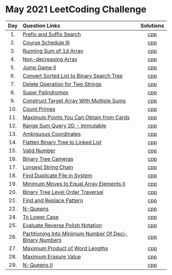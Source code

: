 # May 2021 LeetCoding Challenge

| Day | Question Links                                                                                                                                                          |                                       Solutions                                        |
| :-: | :---------------------------------------------------------------------------------------------------------------------------------------------------------------------- | :------------------------------------------------------------------------------------: |
| 1.  | [Prefix and Suffix Search](https://leetcode.com/explore/challenge/card/may-leetcoding-challenge-2021/598/week-1-may-1st-may-7th/3728/)                                  |                   [cpp](./01.%20Prefix%20and%20Suffix%20Search.cpp)                    |
| 2.  | [Course Schedule III](https://leetcode.com/explore/challenge/card/may-leetcoding-challenge-2021/598/week-1-may-1st-may-7th/3729/)                                       |                       [cpp](./02.%20Course%20Schedule%20III.cpp)                       |
| 3.  | [Running Sum of 1d Array](https://leetcode.com/explore/challenge/card/may-leetcoding-challenge-2021/598/week-1-may-1st-may-7th/3730/)                                   |                   [cpp](./03.%20Running%20Sum%20of%201d%20Array.cpp)                   |
| 4.  | [Non-decreasing Array](https://leetcode.com/explore/featured/card/may-leetcoding-challenge-2021/598/week-1-may-1st-may-7th/3731/)                                       |                       [cpp](./04.%20Non-decreasing%20Array.cpp)                        |
| 5.  | [Jump Game II](https://leetcode.com/explore/challenge/card/may-leetcoding-challenge-2021/598/week-1-may-1st-may-7th/3732/)                                              |                          [cpp](./05.%20Jump%20Game%20II.cpp)                           |
| 6.  | [Convert Sorted List to Binary Search Tree](https://leetcode.com/explore/challenge/card/may-leetcoding-challenge-2021/598/week-1-may-1st-may-7th/3733/)                 |        [cpp](./06.%20Convert%20Sorted%20List%20to%20Binary%20Search%20Tree.cpp)        |
| 7.  | [Delete Operation for Two Strings](https://leetcode.com/explore/challenge/card/may-leetcoding-challenge-2021/598/week-1-may-1st-may-7th/3734/)                          |              [cpp](./07.%20Delete%20Operation%20for%20Two%20Strings.cpp)               |
| 8.  | [Super Palindromes](https://leetcode.com/explore/challenge/card/may-leetcoding-challenge-2021/599/week-2-may-8th-may-14th/3736/)                                        |                         [cpp](./08.%20Super%20Palindromes.cpp)                         |
| 9.  | [Construct Target Array With Multiple Sums](https://leetcode.com/explore/challenge/card/may-leetcoding-challenge-2021/599/week-2-may-8th-may-14th/3737/)                |         [cpp](./09.%20Construct%20Target%20Array%20With%20Multiple%20Sums.cpp)         |
| 10. | [Count Primes](https://leetcode.com/explore/challenge/card/may-leetcoding-challenge-2021/599/week-2-may-8th-may-14th/3738/)                                             |                           [cpp](./10.%20Count%20Primes.cpp)                            |
| 11. | [Maximum Points You Can Obtain from Cards](https://leetcode.com/explore/challenge/card/may-leetcoding-challenge-2021/599/week-2-may-8th-may-14th/3739/)                 |        [cpp](./11.%20Maximum%20Points%20You%20Can%20Obtain%20from%20Cards.cpp)         |
| 12. | [Range Sum Query 2D - Immutable](https://leetcode.com/explore/challenge/card/may-leetcoding-challenge-2021/599/week-2-may-8th-may-14th/3740/)                           |              [cpp](./12.%20Range%20Sum%20Query%202D%20-%20Immutable.cpp)               |
| 13. | [Ambiguous Coordinates](https://leetcode.com/explore/challenge/card/may-leetcoding-challenge-2021/599/week-2-may-8th-may-14th/3741/)                                    |                       [cpp](./13.%20Ambiguous%20Coordinates.cpp)                       |
| 14. | [Flatten Binary Tree to Linked List](https://leetcode.com/explore/challenge/card/may-leetcoding-challenge-2021/599/week-2-may-8th-may-14th/3742)                        |            [cpp](./14.%20Flatten%20Binary%20Tree%20to%20Linked%20List.cpp)             |
| 15. | [Valid Number](https://leetcode.com/explore/challenge/card/may-leetcoding-challenge-2021/600/week-3-may-15th-may-21st/3744/)                                            |                           [cpp](./15.%20Valid%20Number.cpp)                            |
| 16. | [Binary Tree Cameras](https://leetcode.com/explore/challenge/card/may-leetcoding-challenge-2021/600/week-3-may-15th-may-21st/3745/)                                     |                       [cpp](./16.%20Binary%20Tree%20Cameras.cpp)                       |
| 17. | [Longest String Chain](https://leetcode.com/explore/challenge/card/may-leetcoding-challenge-2021/600/week-3-may-15th-may-21st/3746/)                                    |                      [cpp](./17.%20Longest%20String%20Chain.cpp)                       |
| 18. | [Find Duplicate File in System](https://leetcode.com/problems/find-duplicate-file-in-system/)                                                                           |                [cpp](./18.%20Find%20Duplicate%20File%20in%20System.cpp)                |
| 19. | [Minimum Moves to Equal Array Elements II](https://leetcode.com/explore/challenge/card/may-leetcoding-challenge-2021/600/week-3-may-15th-may-21st/3748/)                |        [cpp](./19.%20Minimum%20Moves%20to%20Equal%20Array%20Elements%20II.cpp)         |
| 20. | [Binary Tree Level Order Traversal](https://leetcode.com/explore/challenge/card/may-leetcoding-challenge-2021/600/week-3-may-15th-may-21st/3749/)                       |              [cpp](./20.%20Binary%20Tree%20Level%20Order%20Traversal.cpp)              |
| 21. | [Find and Replace Pattern](https://leetcode.com/explore/challenge/card/may-leetcoding-challenge-2021/600/week-3-may-15th-may-21st/3750/)                                |                   [cpp](./21.%20Find%20and%20Replace%20Pattern.cpp)                    |
| 22. | [N-Queens](https://leetcode.com/explore/challenge/card/may-leetcoding-challenge-2021/601/week-4-may-22nd-may-28th/3752/)                                                |                              [cpp](./22.%20N-Queens.cpp)                               |
| 24. | [To Lower Case](https://leetcode.com/explore/challenge/card/may-leetcoding-challenge-2021/601/week-4-may-22nd-may-28th/3754/)                                           |                          [cpp](./24.%20To%20Lower%20Case.cpp)                          |
| 25. | [Evaluate Reverse Polish Notation](https://leetcode.com/explore/challenge/card/may-leetcoding-challenge-2021/601/week-4-may-22nd-may-28th/3755/)                        |               [cpp](./25.%20Evaluate%20Reverse%20Polish%20Notation.cpp)                |
| 26. | [Partitioning Into Minimum Number Of Deci-Binary Numbers](https://leetcode.com/explore/challenge/card/may-leetcoding-challenge-2021/601/week-4-may-22nd-may-28th/3756/) | [cpp](./26.%20Partitioning%20Into%20Minimum%20Number%20Of%20Deci-Binary%20Numbers.cpp) |
| 27. | [Maximum Product of Word Lengths](https://leetcode.com/explore/challenge/card/may-leetcoding-challenge-2021/601/week-4-may-22nd-may-28th/3757/)                         |               [cpp](./27.%20Maximum%20Product%20of%20Word%20Lengths.cpp)               |
| 28. | [Maximum Erasure Value](https://leetcode.com/explore/challenge/card/may-leetcoding-challenge-2021/601/week-4-may-22nd-may-28th/3758/)                                   |                      [cpp](./28.%20Maximum%20Erasure%20Value.cpp)                      |
| 29. | [N-Queens II](https://leetcode.com/explore/challenge/card/may-leetcoding-challenge-2021/602/week-5-may-29th-may-31st/3760/)                                             |                            [cpp](./29.%20N-Queens%20II.cpp)                            |

